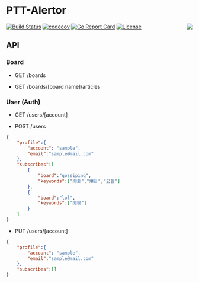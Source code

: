 # PTT-Alertor

<img align="right" src="https://raw.githubusercontent.com/liam-lai/ptt-alertor/master/logo.jpg">

[![Build Status](https://travis-ci.org/liam-lai/ptt-alertor.svg?branch=master)](https://travis-ci.org/liam-lai/ptt-alertor)
[![codecov](https://codecov.io/gh/liam-lai/ptt-alertor/branch/master/graph/badge.svg)](https://codecov.io/gh/liam-lai/ptt-alertor)
[![Go Report Card](https://goreportcard.com/badge/github.com/liam-lai/ptt-alertor)](https://goreportcard.com/report/github.com/liam-lai/ptt-alertor)
[![License](https://img.shields.io/badge/License-Apache%202.0-blue.svg)](https://opensource.org/licenses/Apache-2.0)

## API

### Board

* GET /boards

* GET /boards/[board name]/articles

### User (Auth)

* GET /users/[account]

* POST /users

```json
{
    "profile":{
        "account": "sample",
        "email":"sample@mail.com"
    },
    "subscribes":[
        {
            "board":"gossiping",
            "keywords":["問卦","爆卦","公告"]
        },
        {
            "board":"lol",
            "keywords":["閒聊"]
        }
    ]
}
```

* PUT /users/[account]

```json
{
    "profile":{
        "account": "sample",
        "email":"sample@mail.com"
    },
    "subscribes":[]
}
```